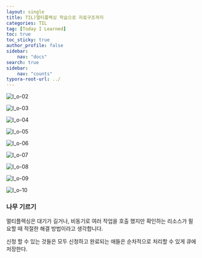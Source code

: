 ```yaml
---
layout: single
title: TIL)멀티플렉싱 학습으로 자료구조까지
categories: TIL
tag: [Today I Learned]
toc: true
toc_sticky: true
author_profile: false
sidebar:
    nav: "docs"
search: true
sidebar:
    nav: "counts"
typora-root-url: ../
---
```




![I_o-02](/images/2025-04-27-til-2025-04-27/I_o-02.jpg)

![I_o-03](/images/2025-04-27-til-2025-04-27/I_o-03.jpg)

![I_o-04](/images/2025-04-27-til-2025-04-27/I_o-04.jpg)

![I_o-05](/images/2025-04-27-til-2025-04-27/I_o-05.jpg)

![I_o-06](/images/2025-04-27-til-2025-04-27/I_o-06.jpg)

![I_o-07](/images/2025-04-27-til-2025-04-27/I_o-07.jpg)

![I_o-08](/images/2025-04-27-til-2025-04-27/I_o-08.jpg)

![I_o-09](/images/2025-04-27-til-2025-04-27/I_o-09.jpg)

![I_o-10](/images/2025-04-27-til-2025-04-27/I_o-10.jpg)

### 나무 기르기

멀티플렉싱은 대기가 길거나, 비동기로 여러 작업을 호출 했지만 확인하는 리소스가 필요할 때 적절한 해결 방법이라고 생각합니다.

신청 할 수 있는 것들은 모두 신청하고 완료되는 애들은 순차적으로 처리할 수 있게 큐에 저장한다.
